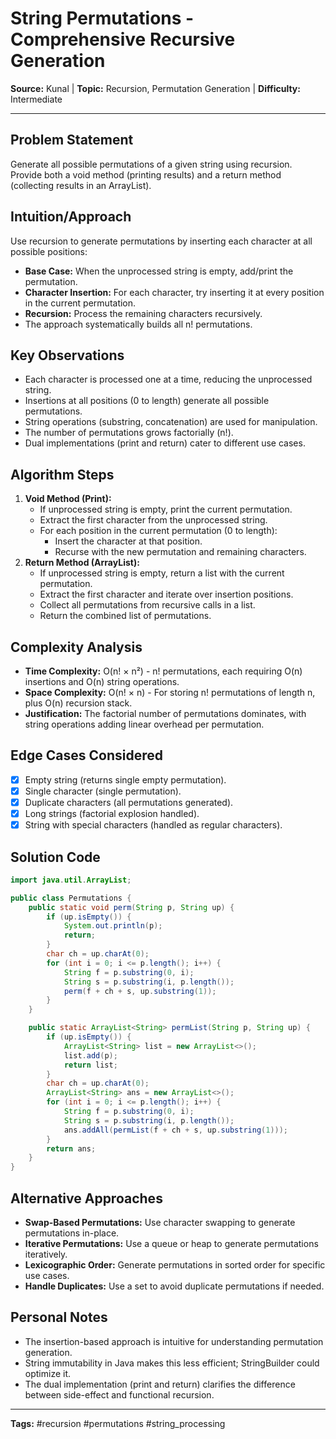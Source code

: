 # String Permutations - Comprehensive Recursive Generation

**Source:** Kunal | **Topic:** Recursion, Permutation Generation | **Difficulty:** Intermediate

---

## Problem Statement
Generate all possible permutations of a given string using recursion. Provide both a void method (printing results) and a return method (collecting results in an ArrayList).

## Intuition/Approach
Use recursion to generate permutations by inserting each character at all possible positions:
- **Base Case:** When the unprocessed string is empty, add/print the permutation.
- **Character Insertion:** For each character, try inserting it at every position in the current permutation.
- **Recursion:** Process the remaining characters recursively.
- The approach systematically builds all n! permutations.

## Key Observations
- Each character is processed one at a time, reducing the unprocessed string.
- Insertions at all positions (0 to length) generate all possible permutations.
- String operations (substring, concatenation) are used for manipulation.
- The number of permutations grows factorially (n!).
- Dual implementations (print and return) cater to different use cases.

## Algorithm Steps
1. **Void Method (Print):**
   - If unprocessed string is empty, print the current permutation.
   - Extract the first character from the unprocessed string.
   - For each position in the current permutation (0 to length):
     - Insert the character at that position.
     - Recurse with the new permutation and remaining characters.
2. **Return Method (ArrayList):**
   - If unprocessed string is empty, return a list with the current permutation.
   - Extract the first character and iterate over insertion positions.
   - Collect all permutations from recursive calls in a list.
   - Return the combined list of permutations.

## Complexity Analysis
- **Time Complexity:** O(n! × n²) - n! permutations, each requiring O(n) insertions and O(n) string operations.
- **Space Complexity:** O(n! × n) - For storing n! permutations of length n, plus O(n) recursion stack.
- **Justification:** The factorial number of permutations dominates, with string operations adding linear overhead per permutation.

## Edge Cases Considered
- [x] Empty string (returns single empty permutation).
- [x] Single character (single permutation).
- [x] Duplicate characters (all permutations generated).
- [x] Long strings (factorial explosion handled).
- [x] String with special characters (handled as regular characters).

## Solution Code
```java
import java.util.ArrayList;

public class Permutations {
    public static void perm(String p, String up) {
        if (up.isEmpty()) {
            System.out.println(p);
            return;
        }
        char ch = up.charAt(0);
        for (int i = 0; i <= p.length(); i++) {
            String f = p.substring(0, i);
            String s = p.substring(i, p.length());
            perm(f + ch + s, up.substring(1));
        }
    }

    public static ArrayList<String> permList(String p, String up) {
        if (up.isEmpty()) {
            ArrayList<String> list = new ArrayList<>();
            list.add(p);
            return list;
        }
        char ch = up.charAt(0);
        ArrayList<String> ans = new ArrayList<>();
        for (int i = 0; i <= p.length(); i++) {
            String f = p.substring(0, i);
            String s = p.substring(i, p.length());
            ans.addAll(permList(f + ch + s, up.substring(1)));
        }
        return ans;
    }
}
```

## Alternative Approaches
- **Swap-Based Permutations:** Use character swapping to generate permutations in-place.
- **Iterative Permutations:** Use a queue or heap to generate permutations iteratively.
- **Lexicographic Order:** Generate permutations in sorted order for specific use cases.
- **Handle Duplicates:** Use a set to avoid duplicate permutations if needed.

## Personal Notes
- The insertion-based approach is intuitive for understanding permutation generation.
- String immutability in Java makes this less efficient; StringBuilder could optimize it.
- The dual implementation (print and return) clarifies the difference between side-effect and functional recursion.

---
**Tags:** #recursion #permutations #string_processing